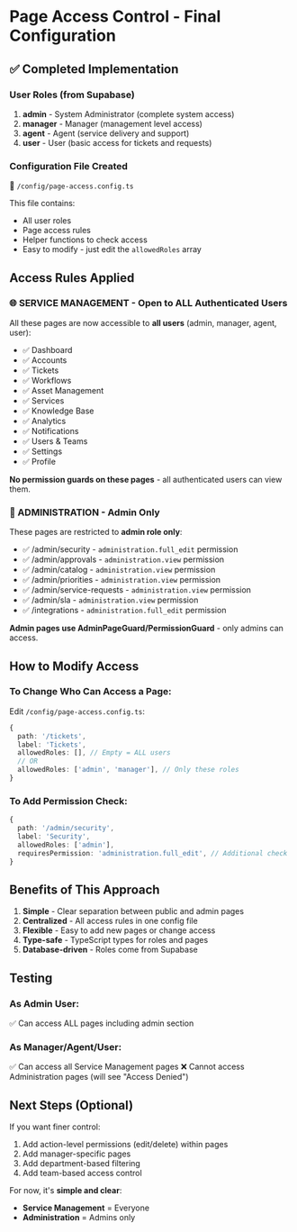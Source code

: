 # Page Access Control - Final Configuration

## ✅ Completed Implementation

### User Roles (from Supabase)
1. **admin** - System Administrator (complete system access)
2. **manager** - Manager (management level access)
3. **agent** - Agent (service delivery and support)
4. **user** - User (basic access for tickets and requests)

### Configuration File Created
📁 `/config/page-access.config.ts`

This file contains:
- All user roles
- Page access rules
- Helper functions to check access
- Easy to modify - just edit the `allowedRoles` array

## Access Rules Applied

### 🌐 SERVICE MANAGEMENT - Open to ALL Authenticated Users
All these pages are now accessible to **all users** (admin, manager, agent, user):

- ✅ Dashboard
- ✅ Accounts
- ✅ Tickets
- ✅ Workflows  
- ✅ Asset Management
- ✅ Services
- ✅ Knowledge Base
- ✅ Analytics
- ✅ Notifications
- ✅ Users & Teams
- ✅ Settings
- ✅ Profile

**No permission guards on these pages** - all authenticated users can view them.

### 🔐 ADMINISTRATION - Admin Only
These pages are restricted to **admin role only**:

- ✅ /admin/security - `administration.full_edit` permission
- ✅ /admin/approvals - `administration.view` permission
- ✅ /admin/catalog - `administration.view` permission
- ✅ /admin/priorities - `administration.view` permission
- ✅ /admin/service-requests - `administration.view` permission
- ✅ /admin/sla - `administration.view` permission
- ✅ /integrations - `administration.full_edit` permission

**Admin pages use AdminPageGuard/PermissionGuard** - only admins can access.

## How to Modify Access

### To Change Who Can Access a Page:

Edit `/config/page-access.config.ts`:

```typescript
{
  path: '/tickets',
  label: 'Tickets',
  allowedRoles: [], // Empty = ALL users
  // OR
  allowedRoles: ['admin', 'manager'], // Only these roles
}
```

### To Add Permission Check:

```typescript
{
  path: '/admin/security',
  label: 'Security',
  allowedRoles: ['admin'],
  requiresPermission: 'administration.full_edit', // Additional check
}
```

## Benefits of This Approach

1. **Simple** - Clear separation between public and admin pages
2. **Centralized** - All access rules in one config file
3. **Flexible** - Easy to add new pages or change access
4. **Type-safe** - TypeScript types for roles and pages
5. **Database-driven** - Roles come from Supabase

## Testing

### As Admin User:
✅ Can access ALL pages including admin section

### As Manager/Agent/User:
✅ Can access all Service Management pages
❌ Cannot access Administration pages (will see "Access Denied")

## Next Steps (Optional)

If you want finer control:
1. Add action-level permissions (edit/delete) within pages
2. Add manager-specific pages
3. Add department-based filtering
4. Add team-based access control

For now, it's **simple and clear**:
- **Service Management** = Everyone
- **Administration** = Admins only
